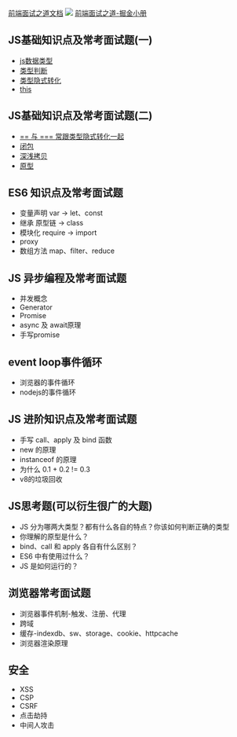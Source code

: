 [前端面试之道文档](http://www.qianduan.site/interview/#%E9%9D%A2%E8%AF%95%E8%AE%B0%E5%BD%95%E6%80%BB%E7%BB%93)
![](https://kingan-md-img.oss-cn-guangzhou.aliyuncs.com/blog/20220219150602.png)
[前端面试之道-掘金小册](https://www.xyhthink.com/前端面试之道/1-小册食用指南.htm)

## JS基础知识点及常考面试题(一)
- [js数据类型](./前端面试之道-JS数据类型.md#js数据类型)
- [类型判断](./前端面试之道-JS数据类型.md#类型判断)
- [类型隐式转化](./前端面试之道-JS数据类型.md#类型隐式转化)
- [this](./前端面试之道-this.md)

## JS基础知识点及常考面试题(二)
- [== 与 === 常跟类型隐式转化一起](./前端面试之道-JS数据类型.md#非全等判断语句导致隐式转化)
- [闭包](./前端面试之道-闭包.md)
- [深浅拷贝](./手写系列-深拷贝.md)
- [原型](./前端面试之道-原型.md)

## ES6 知识点及常考面试题
- 变量声明 var -> let、const
- 继承 原型链 -> class
- 模块化 require -> import
- proxy
- 数组方法 map、filter、reduce


## JS 异步编程及常考面试题
- 并发概念
- Generator
- Promise
- async 及 await原理
- 手写promise

## event loop事件循环
- 浏览器的事件循环
- nodejs的事件循环

## JS 进阶知识点及常考面试题
- 手写 call、apply 及 bind 函数
- new 的原理
- instanceof 的原理
- 为什么 0.1 + 0.2 != 0.3
- v8的垃圾回收

## JS思考题(可以衍生很广的大题)
- JS 分为哪两大类型？都有什么各自的特点？你该如何判断正确的类型
- ​​你理解的原型是什么？
- bind、call 和 apply 各自有什么区别？
- ES6 中有使用过什么？
- JS 是如何运行的？

## 浏览器常考面试题
- 浏览器事件机制-触发、注册、代理
- 跨域
- 缓存-indexdb、sw、storage、cookie、httpcache
- 浏览器渲染原理

## 安全
- XSS
- CSP
- CSRF
- 点击劫持
- 中间人攻击
